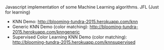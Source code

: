 Javascript implementation of some Machine Learning algorithms. JFL (Just for learning)

* KNN Demo: http://blooming-tundra-2015.herokuapp.com/knn
* Generic KNN Demo (color matching): http://blooming-tundra-2015.herokuapp.com/knngeneric
* Supervised Color Learning KNN Demo (color matching): http://blooming-tundra-2015.herokuapp.com/knnsupervised